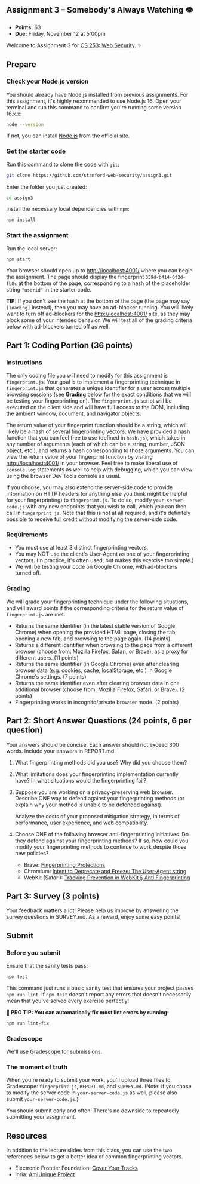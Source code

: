 <!-- This will be posted on https://web.stanford.edu/class/cs253/assign3 -->

## Assignment 3 – Somebody's Always Watching 👁️

- **Points:** 63
- **Due:** Friday, November 12 at 5:00pm

Welcome to Assignment 3 for [CS 253: Web Security](https://cs253.stanford.edu). ✨

## Prepare

### Check your Node.js version

You should already have Node.js installed from previous assignments. For this assignment, it's highly recommended to use Node.js 16. Open your terminal and run this command to confirm you're running some version 16.x.x:

```sh
node --version
```

If not, you can install [Node.js](https://nodejs.org/en/) from the official site.

### Get the starter code

Run this command to clone the code with `git`:

```sh
git clone https://github.com/stanford-web-security/assign3.git
```

Enter the folder you just created:

```sh
cd assign3
```

Install the necessary local dependencies with `npm`:

```sh
npm install
```

### Start the assignment

Run the local server:

```sh
npm start
```

Your browser should open up to [http://localhost:4001/](http://localhost:4001/) where you can begin the assignment. The page should display the fingerprint `359d-b414-6f2d-fb8c` at the bottom of the page, corresponding to a hash of the placeholder string `"userid"` in the starter code.

**TIP:** If you don't see the hash at the bottom of the page (the page may say `[loading]` instead), then you may have an ad-blocker running. You will likely want to turn off ad-blockers for the [http://localhost:4001/](http://localhost:4001/) site, as they may block some of your intended behavior. We will test all of the grading criteria below with ad-blockers turned off as well.

## Part 1: Coding Portion (36 points)

### Instructions

The only coding file you will need to modify for this assignment is `fingerprint.js`. Your goal is to implement a fingerprinting technique in `fingerprint.js` that generates a unique identifier for a user across multiple browsing sessions (see **Grading** below for the exact conditions that we will be testing your fingerprinting on). The `fingerprint.js` script will be executed on the client side and will have full access to the DOM, including the ambient window, document, and navigator objects.

The return value of your fingerprint function should be a string, which will likely be a hash of several fingerprinting vectors. We have provided a hash function that you can feel free to use (defined in `hash.js`), which takes in any number of arguments (each of which can be a string, number, JSON object, etc.), and returns a hash corresponding to those arguments. You can view the return value of your fingerprint function by visiting [http://localhost:4001/](http://localhost:4001/) in your browser. Feel free to make liberal use of `console.log` statements as well to help with debugging, which you can view using the browser Dev Tools console as usual.

If you choose, you may also extend the server-side code to provide information on HTTP headers (or anything else you think might be helpful for your fingerprinting) to `fingerprint.js`. To do so, modify `your-server-code.js` with any new endpoints that you wish to call, which you can then call in `fingerprint.js`. Note that this is not at all required, and it's definitely possible to receive full credit without modifying the server-side code.

### Requirements
* You must use at least 3 distinct fingerprinting vectors.
* You may NOT use the client's User-Agent as one of your fingerprinting vectors. (In practice, it's often used, but makes this exercise too simple.)
* We will be testing your code on Google Chrome, with ad-blockers turned off.

### Grading

We will grade your fingerprinting technique under the following situations, and will award points if the corresponding criteria for the return value of `fingerprint.js` are met.

* Returns the same identifier (in the latest stable version of Google Chrome) when opening the provided HTML page, closing the tab, opening a new tab, and browsing to the page again. (14 points)
* Returns a different identifier when browsing to the page from a different browser (choose from: Mozilla Firefox, Safari, or Brave), as a proxy for different users. (11 points)
* Returns the same identifier (in Google Chrome) even after clearing browser data (e.g. cookies, cache, localStorage, etc.) in Google Chrome's settings. (7 points)
* Returns the same identifier even after clearing browser data in one additional browser (choose from: Mozilla Firefox, Safari, or Brave). (2 points)
* Fingerprinting works in incognito/private browser mode. (2 points)

## Part 2: Short Answer Questions (24 points, 6 per question)

Your answers should be concise. Each answer should not exceed 300 words. Include your answers in REPORT.md.

1. What fingerprinting methods did you use? Why did you choose them?

2. What limitations does your fingerprinting implementation currently have? In what situations would the fingerprinting fail?

3. Suppose you are working on a privacy-preserving web browser. Describe ONE way to defend against your fingerprinting methods (or explain why your method is unable to be defended against).

   Analyze the _costs_ of your proposed mitigation strategy, in terms of performance, user experience, and web compatibility.

4. Choose ONE of the following browser anti-fingerprinting initiatives. Do they defend against your fingerprinting methods? If so, how could you modify your fingerprinting methods to continue to work despite those new policies?

    * Brave: [Fingerprinting Protections][brave]
    * Chromium: [Intent to Deprecate and Freeze: The User-Agent string][chromium-ua]
    * WebKit (Safari): [Tracking Prevention in WebKit § Anti Fingerprinting][webkit]

## Part 3: Survey (3 points)
Your feedback matters a lot! Please help us improve by answering the survey questions in SURVEY.md. As a reward, enjoy some easy points!

## Submit

### Before you submit

Ensure that the sanity tests pass:

```sh
npm test
```

This command just runs a basic sanity test that ensures your project passes `npm run lint`. If `npm test` doesn't report any errors that doesn't necessarily mean that you've solved every exercise perfectly!

**🌟 PRO TIP: You can automatically fix most lint errors by running:**

```sh
npm run lint-fix
```

### Gradescope

We'll use [Gradescope](https://gradescope.com/) for submissions.

### The moment of truth

When you're ready to submit your work, you'll upload three files to Gradescope: `fingerprint.js`, `REPORT.md`, and `SURVEY.md`. (Note: if you chose to modify the server code in `your-server-code.js` as well, please also submit `your-server-code.js`.)

You should submit early and often! There's no downside to repeatedly submitting your assignment.

## Resources

In addition to the lecture slides from this class, you can use the two references below to get a better idea of common fingerprinting vectors.

 * Electronic Frontier Foundation: [Cover Your Tracks][eff]
 * Inria: [AmIUnique Project][inria]

[brave]: https://github.com/brave/brave-browser/wiki/Fingerprinting-Protections
[chromium-ua]: https://groups.google.com/a/chromium.org/g/blink-dev/c/-2JIRNMWJ7s/m/yHe4tQNLCgAJ
[webkit]: https://webkit.org/tracking-prevention/#anti-fingerprinting
[eff]: https://coveryourtracks.eff.org/
[inria]: https://amiunique.org/fp
